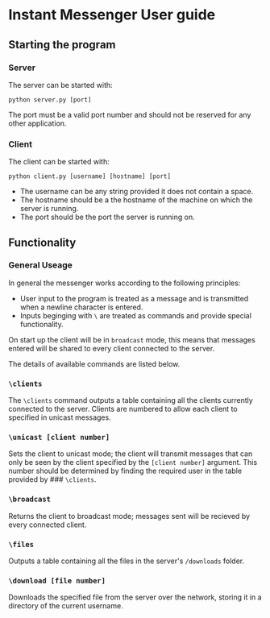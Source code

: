 
# Instant Messenger User guide

## Starting the program
### Server
The server can be started with:

```python server.py [port]```

The port must be a valid port number and should not be reserved for any other application.

### Client
The client can be started with:

```python client.py [username] [hostname] [port]```

- The username can be any string provided it does not contain a space.
- The hostname should be a the hostname of the machine on which the server is running.
- The port should be the port the server is running on.

## Functionality
### General Useage

In general the messenger works according to the following principles:
- User input to the program is treated as a message and is transmitted when a newline character is entered.
- Inputs beginging with ```\``` are treated as commands and provide special functionality.

On start up the client will be in ```broadcast``` mode, this means that messages entered will be shared to every client connected to the server.

The details of available commands are listed below.

### ```\clients```

The ```\clients``` command outputs a table containing all the clients currently connected to the server. 
Clients are numbered to allow each client to specified in unicast messages.

### ```\unicast [client number]```
Sets the client to unicast mode; the client will transmit messages that can only be seen by the client specified by the ```[client number]``` argument.  This number should be determined by finding the required user in the table provided by ### ```\clients```.

### ```\broadcast```
Returns the client to broadcast mode; messages sent will be recieved by every connected client.

### ```\files```
Outputs a table containing all the files in the server's ```/downloads``` folder.

### ```\download [file number]```
Downloads the specified file from the server over the network, storing it in a directory of the current username.